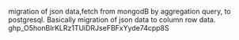 migration of json data,fetch from mongodB by aggregation query, to postgresql.
Basically migration of json data to  column row data.
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